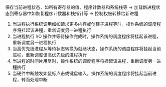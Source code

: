 保存当前进程状态，如所有寄存器的值、程序计数器和系统栈等 -> 加载新进程状态到寄存器中如恢复程序计数器和栈指针等 -> 控制权被转移给新进程

1. 当进程执行系统调用如如请求更多内存或创建子进程等时，操作系统的调度程序将挂起该进程，重新调度另一进程执行
2. 当进程执行 I/O 操作并等待操作完成时，操作系统的调度程序将挂起该进程，重新调度另一进程执行
3. 当高优先级进程从等待状态转换为就绪状态，操作系统的调度程序将挂起当前进程，重新调度该高优先级的进程执行
4. 当进程的时间片用尽时，操作系统的调度程序将挂起该进程，重新调度另一进程执行
5. 当硬件中断触发如鼠标点击或键盘输入，操作系统的调度程序将挂起当前进程，转而处理中断

